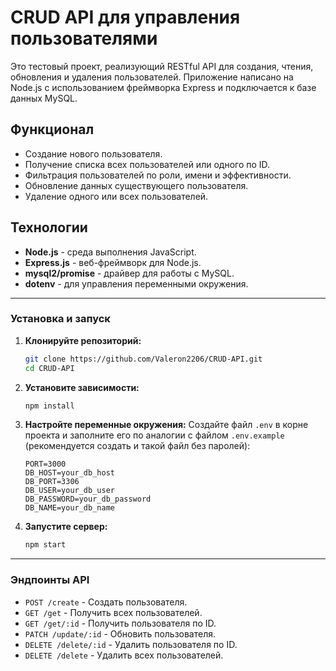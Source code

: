 # CRUD API для управления пользователями

Это тестовый проект, реализующий RESTful API для создания, чтения, обновления и удаления пользователей. Приложение написано на Node.js с использованием фреймворка Express и подключается к базе данных MySQL.

## Функционал

- Создание нового пользователя.
- Получение списка всех пользователей или одного по ID.
- Фильтрация пользователей по роли, имени и эффективности.
- Обновление данных существующего пользователя.
- Удаление одного или всех пользователей.

## Технологии

- **Node.js** - среда выполнения JavaScript.
- **Express.js** - веб-фреймворк для Node.js.
- **mysql2/promise** - драйвер для работы с MySQL.
- **dotenv** - для управления переменными окружения.

---

### Установка и запуск

1.  **Клонируйте репозиторий:**
    ```bash
    git clone https://github.com/Valeron2206/CRUD-API.git
    cd CRUD-API
    ```

2.  **Установите зависимости:**
    ```bash
    npm install
    ```

3.  **Настройте переменные окружения:**
    Создайте файл `.env` в корне проекта и заполните его по аналогии с файлом `.env.example` (рекомендуется создать и такой файл без паролей):

    ```
    PORT=3000
    DB_HOST=your_db_host
    DB_PORT=3306
    DB_USER=your_db_user
    DB_PASSWORD=your_db_password
    DB_NAME=your_db_name
    ```

4.  **Запустите сервер:**
    ```bash
    npm start
    ```

---

### Эндпоинты API

- `POST /create` - Создать пользователя.
- `GET /get` - Получить всех пользователей.
- `GET /get/:id` - Получить пользователя по ID.
- `PATCH /update/:id` - Обновить пользователя.
- `DELETE /delete/:id` - Удалить пользователя по ID.
- `DELETE /delete` - Удалить всех пользователей.

